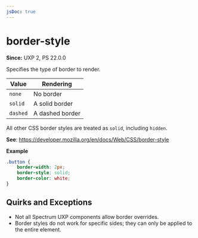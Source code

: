 ```yaml
---
jsDoc: true
---
```

# border-style

**Since:**  UXP 2, PS 22.0.0

Specifies the type of border to render.

Value   | Rendering
--------|-----------
`none`  | No border
`solid` | A solid border
`dashed`| A dashed border

All other CSS border styles are treated as `solid`, including `hidden`.

**See**: https://developer.mozilla.org/en/docs/Web/CSS/border-style  

**Example**

```css
.button {
    border-width: 2px;
    border-style: solid;
    border-color: white;
}
```


## Quirks and Exceptions

* Not all Spectrum UXP components allow border overrides.
* Border styles do not work for specific sides; they can only be applied to the entire element.